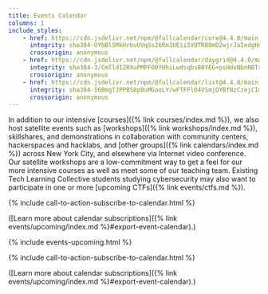 ```yaml
---
title: Events Calendar
columns: 1
include_styles:
    - href: https://cdn.jsdelivr.net/npm/@fullcalendar/core@4.4.0/main.min.css
      integrity: sha384-UYbBlSMkHrbuUVqSs26Rm1UEii5VOTR80mD2wjrJaIedgHgS5LWDt9d7rcbqEDxR
      crossorigin: anonymous
    - href: https://cdn.jsdelivr.net/npm/@fullcalendar/daygrid@4.4.0/main.min.css
      integrity: sha384-3/CmTldIZRXuPMPFO0YHhiLwdsqbsB8YEG+psHdxNbnNBTrci0MOdt/hbPRVmtS8
      crossorigin: anonymous
    - href: https://cdn.jsdelivr.net/npm/@fullcalendar/list@4.4.0/main.min.css
      integrity: sha384-I6BmgTJPPB58p0uMGaoLY/wFTFFlO4VSmjQYBfNzCzejCImTYNj/yXYmKBeUjtHH
      crossorigin: anonymous
---
```


In addition to our intensive [courses]({% link courses/index.md %}), we also host satellite events such as [workshops]({% link workshops/index.md %}), skillshares, and demonstrations in collaboration with community centers, hackerspaces and hacklabs, and [other groups]({% link calendars/index.md %}) across New York City, and elsewhere via Internet video conference. Our satellite workshops are a low-commitment way to get a feel for our more intensive courses as well as meet some of our teaching team. Existing Tech Learning Collective students studying cybersecurity may also want to participate in one or more [upcoming CTFs]({% link events/ctfs.md %}).

{% include call-to-action-subscribe-to-calendar.html %}

([Learn more about calendar subscriptions]({% link events/upcoming/index.md %}#export-event-calendar).)

<div id="fullcalendar">
    <script>
    var fullcalendar_events = {%- include fullcalendar-io-events.json -%};
    </script>
    <noscript>
    {% include events-upcoming.html %}
    </noscript>
</div>

{% include call-to-action-subscribe-to-calendar.html %}

([Learn more about calendar subscriptions]({% link events/upcoming/index.md %}#export-event-calendar).)

<script
    src="https://cdn.jsdelivr.net/npm/fullcalendar@6.1.9/index.global.min.js"
    integrity="sha256-alsi6DkexWIdeVDEct5s7cnqsWgOqsh2ihuIZbU6H3I="
    crossorigin="anonymous"
></script>
<script src="{% link static/js/fullcalendar-init.js %}"></script>
